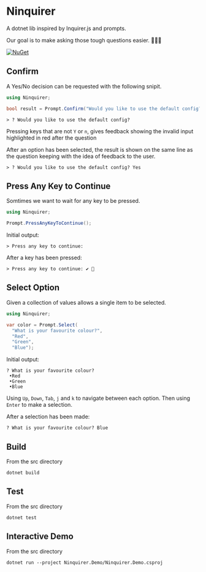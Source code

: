 # Ninquirer
A dotnet lib inspired by Inquirer.js and prompts.

Our goal is to make asking those tough questions easier. 🙋🙋‍♂️

[![NuGet](https://img.shields.io/nuget/v/Ninquirer.svg)](https://www.nuget.org/packages/Ninquirer/)

## Confirm
A Yes/No decision can be requested with the following snipit.
```csharp
using Ninquirer;

bool result = Prompt.Confirm("Would you like to use the default config?");
```

```
> ? Would you like to use the default config?  
```

Pressing keys that are not `Y` or `n`, gives feedback showing the invalid input highlighted in red after the question

After an option has been selected, the result is shown on the same line as the question keeping with the idea of feedback to the user.
```
> ? Would you like to use the default config? Yes
```

## Press Any Key to Continue
Somtimes we want to wait for any key to be pressed.

```csharp
using Ninquirer;

Prompt.PressAnyKeyToContinue();
```

Initial output:
```
> Press any key to continue:
```

After a key has been pressed:
```
> Press any key to continue: ✔ 🎉
```

## Select Option
Given a collection of values allows a single item to be selected.

```csharp
using Ninquirer;

var color = Prompt.Select(
  "What is your favourite colour?",
  "Red",
  "Green",
  "Blue");
```

Initial output:
```
? What is your favourite colour?
 •Red 
 •Green 
 •Blue 
```
Using `Up`, `Down`, `Tab`, `j` and `k` to navigate between each option.
Then using `Enter` to make a selection.

After a selection has been made:
```
? What is your favourite colour? Blue
```

## Build
From the src directory
```
dotnet build
```

## Test
From the src directory
```
dotnet test
```

## Interactive Demo
From the src directory
```
dotnet run --project Ninquirer.Demo/Ninquirer.Demo.csproj
```
